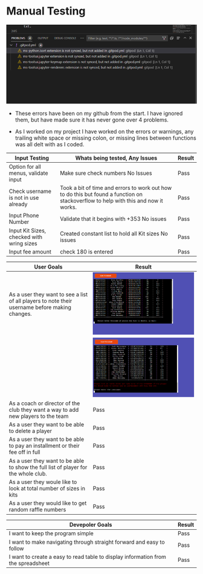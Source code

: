 # Manual Testing


![error](/assets/images/error-github.png)

- These errors have been on my github from the start. I have ignored them, but have made sure it has never gone over 4 problems.

- As I worked on my project I have worked on the errors or warnings, any trailing white space or missing colon, or missing lines between functions was all delt with as I coded.

| Input Testing | Whats being tested, Any Issues | Result |
| --- | ---- | ---- |
| Option for all menus, validate input | Make sure check numbers No Issues | Pass |
| Check username is not in use already | Took a bit of time and errors to work out how to do this but found a function on stackoverflow to help with this and now it works. | Pass |
| Input Phone Number |  Validate that it begins with +353 No issues | Pass |
| Input Kit Sizes, checked with wring sizes | Created constant list to hold all Kit sizes No issues | Pass |
| Input fee amount | check 180 is entered | Pass |


| User Goals | Result |
| ---- | ---- |
| As a user they want to see a list of all players to note their username before making changes. | ![Delete](/assets/images/delete-player.png) |
| | ![pay fee](/assets/images/pay-fee.png) |
| As a coach or director of the club they want a way to add new players to the team | Pass |
| As a user they want to be able to delete a player | Pass |
| As a user they want to be able to pay an installment or their fee off in full | Pass |
| As a user they want to be able to show the full list of player for the whole club. | Pass |
| As a user they woule like to look at total number of sizes in kits | Pass |
| As a user they would like to get random raffle numbers | Pass |

| Devepoler Goals | Result |
| --- | --- |
| I want to keep the program simple | Pass |
| I want to make navigating through straight forward and easy to follow | Pass |
|  I want to create a easy to read table to display information from the spreadsheet | Pass |


